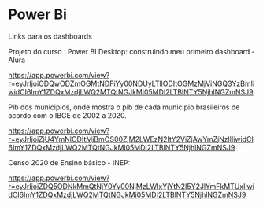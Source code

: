 # Power Bi
Links para os dashboards

Projeto do curso : Power BI Desktop: construindo meu primeiro dashboard - Alura

https://app.powerbi.com/view?r=eyJrIjoiODQwODZmOGMtNDFiYy00NDUyLTllODItOGMzMjViNGQ3YzBmIiwidCI6ImY1ZDQxMzdjLWQ2MTQtNGJkMi05MDI2LTBlNTY5NjhlNGZmNSJ9

Pib dos municipios, onde mostra o pib de cada municipio brasileiros de acordo com o IBGE de 2002 a 2020.

https://app.powerbi.com/view?r=eyJrIjoiZjU4YmNlODItMjBmOS00ZjM2LWEzN2ItY2ViZjAwYmZjNzllIiwidCI6ImY1ZDQxMzdjLWQ2MTQtNGJkMi05MDI2LTBlNTY5NjhlNGZmNSJ9

Censo 2020 de Ensino básico - INEP:

https://app.powerbi.com/view?r=eyJrIjoiZDQ5ODNkMmQtNjY0Yy00NjMzLWIxYjYtN2I5Y2JlYmFkMTUxIiwidCI6ImY1ZDQxMzdjLWQ2MTQtNGJkMi05MDI2LTBlNTY5NjhlNGZmNSJ9

